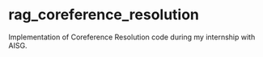 # rag_coreference_resolution
Implementation of Coreference Resolution code during my internship with AISG.
